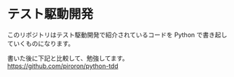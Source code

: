 # テスト駆動開発

このリポジトリはテスト駆動開発で紹介されているコードを Python で書き起していくものになります。

書いた後に下記と比較して、勉強してます。
https://github.com/piroron/python-tdd
